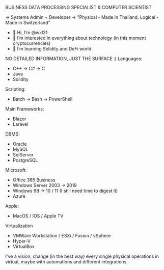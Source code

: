 BUSINESS DATA PROCESSING SPECIALIST & COMPUTER SCIENTIST

-> Systems Admin + Developer 
-> "Physical - Made in Thailand, Logical - Made in Switzerland"

- 👋 Hi, I’m @wkl21
- 👀 I’m interested in everything about technology (in this moment cryptocurrencies)
- 🌱 I’m learning Solidity and DeFi world

NO DETAILED INFORMATION, JUST THE SURFACE :)
Languages:
- C++ -> C# -> C
- Java
- Solidity

Scripting:
- Batch -> Bash -> PowerShell

Main Frameworks:
- Blazor
- Laravel

DBMS:
- Oracle
- MySQL
- SqlServer
- PostgreSQL

Microsoft:
- Office 365 Business
- Windows Server 2003 -> 2019
- Windows 98 -> 10 / 11 (I still need time to digest it)
- Azure

Apple:
- MacOS / IOS / Apple TV

Virtualization
- VMWare Workstation / ESXi / Fusion / vSphere
- Hyper-V
- VirtualBox

I've a vision, change (in the best way) every single physical operations in virtual, maybe with automations and different integrations.
